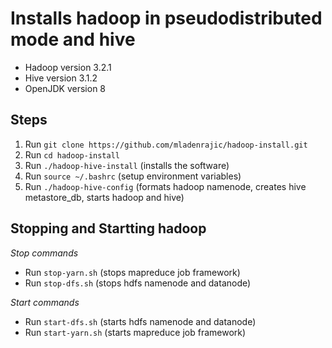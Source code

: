 # Installs hadoop in pseudodistributed mode and hive
  * Hadoop version 3.2.1
  * Hive version 3.1.2
  * OpenJDK version 8
  
  
## Steps
  1. Run `git clone https://github.com/mladenrajic/hadoop-install.git`
  2. Run `cd hadoop-install`
  3. Run `./hadoop-hive-install` (installs the software)
  4. Run `source ~/.bashrc` (setup environment variables)
  5. Run `./hadoop-hive-config` (formats hadoop namenode, creates hive metastore_db, starts hadoop and hive)

## Stopping and Startting hadoop
 *Stop commands*
 * Run `stop-yarn.sh` (stops mapreduce job framework)
 * Run `stop-dfs.sh` (stops hdfs namenode and datanode)
 
 *Start commands*
 * Run `start-dfs.sh` (starts hdfs namenode and datanode)
 * Run `start-yarn.sh` (starts mapreduce job framework)

